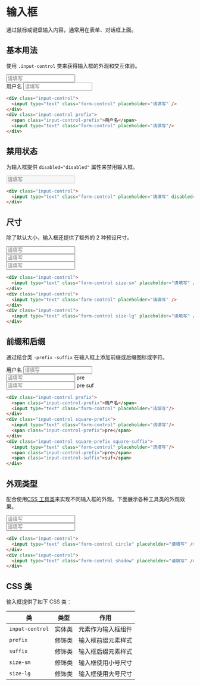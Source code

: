 # 输入框

通过鼠标或键盘输入内容，通常用在表单、对话框上面。

## 基本用法

使用 `.input-control` 类来获得输入框的外观和交互体验。

<Example class="flex gap-4">
  <div class="input-control">
    <input type="text" class="form-control" placeholder="请填写" />
  </div>
  <div class="input-control prefix">
    <span class="input-control-prefix">用户名</span>
    <input type="text" class="form-control" placeholder="请填写"/>
  </div>
</Example>

```html
<div class="input-control">
  <input type="text" class="form-control" placeholder="请填写" />
</div>
<div class="input-control prefix">
  <span class="input-control-prefix">用户名</span>
  <input type="text" class="form-control" placeholder="请填写"/>
</div>
```

## 禁用状态

为输入框提供 `disabled="disabled"` 属性来禁用输入框。

<Example class="flex gap-4">
  <div class="input-control">
    <input type="text" class="form-control" placeholder="请填写" disabled="disabled" />
  </div>
</Example>

```html
<div class="input-control">
  <input type="text" class="form-control" placeholder="请填写" disabled="disabled" />
</div>
```

## 尺寸

除了默认大小，输入框还提供了额外的 2 种预设尺寸。

<Example class="flex gap-4 flex-wrap items-end">
  <div class="input-control">
    <input type="text" class="form-control size-sm" placeholder="请填写" />
  </div>
  <div class="input-control">
    <input type="text" class="form-control" placeholder="请填写" />
  </div>
  <div class="input-control">
    <input type="text" class="form-control size-lg" placeholder="请填写" />
  </div>
</Example>

```html
<div class="input-control">
  <input type="text" class="form-control size-sm" placeholder="请填写" />
</div>
<div class="input-control">
  <input type="text" class="form-control" placeholder="请填写" />
</div>
<div class="input-control">
  <input type="text" class="form-control size-lg" placeholder="请填写" />
</div>
```

## 前缀和后缀

通过结合类 `-prefix` `-suffix` 在输入框上添加前缀或后缀图标或字符。

<Example class="flex gap-4 flex-wrap items-end">
  <div class="input-control prefix">
    <span class="input-control-prefix">用户名</span>
    <input type="text" class="form-control" placeholder="请填写"/>
  </div>
  <div class="input-control square-prefix">
    <input type="text" class="form-control" placeholder="请填写"/>
    <span class="input-control-prefix">pre</span>
  </div>
  <div class="input-control square-prefix square-suffix">
    <input type="text" class="form-control" placeholder="请填写"/>
    <span class="input-control-prefix">pre</span>
    <span class="input-control-suffix">suf</span>
  </div>
</Example>

```html
<div class="input-control prefix">
  <span class="input-control-prefix">用户名</span>
  <input type="text" class="form-control" placeholder="请填写"/>
</div>
<div class="input-control square-prefix">
  <input type="text" class="form-control" placeholder="请填写"/>
  <span class="input-control-prefix">pre</span>
</div>
<div class="input-control square-prefix square-suffix">
  <input type="text" class="form-control" placeholder="请填写"/>
  <span class="input-control-prefix">pre</span>
  <span class="input-control-suffix">suf</span>
</div>
```

## 外观类型

配合使用[CSS 工具类](/lib/utilities/)来实现不同输入框的外观。下面展示各种工具类的外观效果。

<Example class="flex gap-4 flex-wrap items-end">
  <div class="input-control">
    <input type="text" class="form-control circle" placeholder="请填写" />
  </div>
  <div class="input-control">
    <input type="text" class="form-control shadow" placeholder="请填写" />
  </div>
</Example>

```html
<div class="input-control">
  <input type="text" class="form-control circle" placeholder="请填写" />
</div>
<div class="input-control">
  <input type="text" class="form-control shadow" placeholder="请填写" />
</div>
```

## CSS 类

输入框提供了如下 CSS 类：

| 类        | 类型           | 作用  |
| ------------- |:-------------:| ----- |
| `input-control`      | 实体类 | 元素作为输入框组件 |
| `prefix`      | 修饰类 | 输入框前缀元素样式 |
| `suffix`      | 修饰类 | 输入框后缀元素样式 |
| `size-sm`      | 修饰类      |   输入框使用小号尺寸 |
| `size-lg`      | 修饰类      |   输入框使用大号尺寸 |
